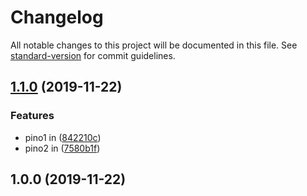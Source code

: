 # Changelog

All notable changes to this project will be documented in this file. See [standard-version](https://github.com/conventional-changelog/standard-version) for commit guidelines.

## [1.1.0](https://github.com/federicobarera/changelog-exp/compare/v1.0.0...v1.1.0) (2019-11-22)


### Features

* pino1 in ([842210c](https://github.com/federicobarera/changelog-exp/commit/842210cb8137cbcf9a04a6983a25f0991164e7a2))
* pino2 in ([7580b1f](https://github.com/federicobarera/changelog-exp/commit/7580b1f0f8b001c8e53716a8491ed9e6e9b66e5a))

## 1.0.0 (2019-11-22)
